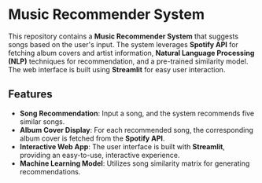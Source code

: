 # Music Recommender System

This repository contains a **Music Recommender System** that suggests songs based on the user's input. The system leverages **Spotify API** for fetching album covers and artist information, **Natural Language Processing (NLP)** techniques for recommendation, and a pre-trained similarity model. The web interface is built using **Streamlit** for easy user interaction.

## Features

- **Song Recommendation**: Input a song, and the system recommends five similar songs.
- **Album Cover Display**: For each recommended song, the corresponding album cover is fetched from the **Spotify API**.
- **Interactive Web App**: The user interface is built with **Streamlit**, providing an easy-to-use, interactive experience.
- **Machine Learning Model**: Utilizes song similarity matrix for generating recommendations.


